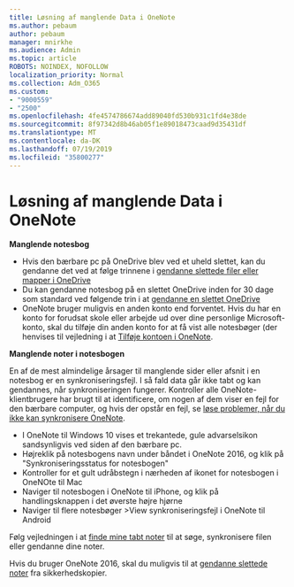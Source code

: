 ```yaml
---
title: Løsning af manglende Data i OneNote
ms.author: pebaum
author: pebaum
manager: mnirkhe
ms.audience: Admin
ms.topic: article
ROBOTS: NOINDEX, NOFOLLOW
localization_priority: Normal
ms.collection: Adm_O365
ms.custom:
- "9000559"
- "2500"
ms.openlocfilehash: 4fe4574786674add89040fd530b931c1fd4e38de
ms.sourcegitcommit: 8f97342d8b46ab05f1e89018473caad9d35431df
ms.translationtype: MT
ms.contentlocale: da-DK
ms.lasthandoff: 07/19/2019
ms.locfileid: "35800277"
---
```

# <a name="resolving-missing-data-in-onenote"></a>Løsning af manglende Data i OneNote

**Manglende notesbog**

- Hvis den bærbare pc på OneDrive blev ved et uheld slettet, kan du gendanne det ved at følge trinnene i [gendanne slettede filer eller mapper i OneDrive](https://support.office.com/article/949ada80-0026-4db3-a953-c99083e6a84f)
- Du kan gendanne notesbog på en slettet OneDrive inden for 30 dage som standard ved følgende trin i at [gendanne en slettet OneDrive](https://docs.microsoft.com/onedrive/restore-deleted-onedrive)
- OneNote bruger muligvis en anden konto end forventet. Hvis du har en konto for forudsat skole eller arbejde ud over dine personlige Microsoft-konto, skal du tilføje din anden konto for at få vist alle notesbøger (der henvises til vejledning i at [Tilføje kontoen i OneNote](https://support.office.com/article/5afff855-54ee-47e4-a773-db048d4ac299).

**Manglende noter i notesbogen**

En af de mest almindelige årsager til manglende sider eller afsnit i en notesbog er en synkroniseringsfejl. I så fald data går ikke tabt og kan gendannes, når synkroniseringen fungerer. Kontroller alle OneNote-klientbrugere har brugt til at identificere, om nogen af dem viser en fejl for den bærbare computer, og hvis der opstår en fejl, se [løse problemer, når du ikke kan synkronisere OneNote](https://support.office.com/article/299495ef-66d1-448f-90c1-b785a6968d45).

- I OneNote til Windows 10 vises et trekantede, gule advarselsikon sandsynligvis ved siden af den bærbare pc.
- Højreklik på notesbogens navn under båndet i OneNote 2016, og klik på "Synkroniseringsstatus for notesbogen"
- Kontroller for et gult udråbstegn i nærheden af ikonet for notesbogen i OneNOte til Mac
- Naviger til notesbogen i OneNote til iPhone, og klik på handlingsknappen i det øverste højre hjørne
- Naviger til flere notesbøger >View synkroniseringsfejl i OneNote til Android

Følg vejledningen i at [finde mine tabt noter](https://support.office.com/article/32cb2bd7-afe7-44d2-a711-398a88421287) til at søge, synkronisere filen eller gendanne dine noter.

Hvis du bruger OneNote 2016, skal du muligvis til at [gendanne slettede noter](https://support.office.com/article/32ed1036-74fd-4c21-bc28-033a486e6b14) fra sikkerhedskopier.